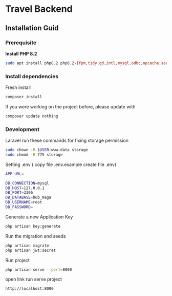 # Travel Backend

## Installation Guid

### Prerequisite
**Install PHP 8.2**
```bash
sudo apt install php8.2 php8.2-{fpm,tidy,gd,intl,mysql,odbc,opcache,soap,dev,curl,bz2,bcmath,json,mbstring,xml,zip,memcached} php-redis
```

### Install dependencies
Fresh install
```bash
composer install
```

If you were working on the project before, please update with
```bash
composer update nothing
```

### Development

Laravel run these commands for fixing storage permission
```bash
sudo chown -R $USER:www-data storage
sudo chmod -R 775 storage
```
Setting .env ( copy file .env.example create file .env)
```bash
APP_URL=

DB_CONNECTION=mysql
DB_HOST=127.0.0.1
DB_PORT=3306
DB_DATABASE=hub_maga
DB_USERNAME=root
DB_PASSWORD=

```

Generate a new Application Key
```bash
php artisan key:generate
```

Run the migration and seeds
```bash
php artisan migrate
php artisan jwt:secret
```

Run project
```bash
php artisan serve --port=8000
```
open link run serve project
```bash
http://localhost:8000
```
